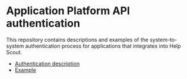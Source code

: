 # Application Platform API authentication

This repository contains descriptions and examples of the system-to-system authentication process for applications
that integrates into Help Scout.

* [Authentication description](AUTHENTICATION.md)
* [Example](example/README.md)
